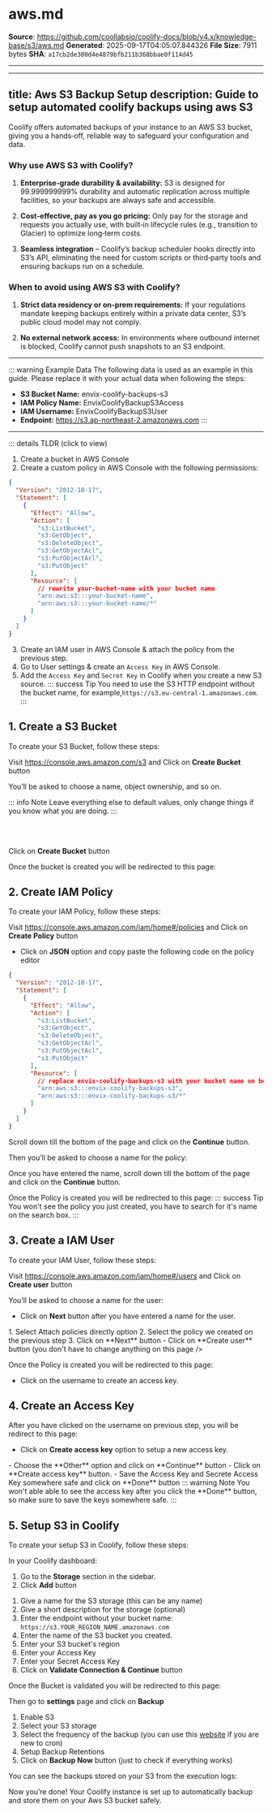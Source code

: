 # aws.md

**Source**: https://github.com/coollabsio/coolify-docs/blob/v4.x/knowledge-base/s3/aws.md
**Generated**: 2025-09-17T04:05:07.844326
**File Size**: 7911 bytes
**SHA**: `a17cb2de300d4e4879bfb211b368bbae0f114d45`

---

---
title: Aws S3 Backup Setup
description: Guide to setup automated coolify backups using aws S3
---


<ZoomableImage src="/docs/images/aws-s3/header.webp" />

Coolify offers automated backups of your instance to an AWS S3 bucket, giving you a hands‑off, reliable way to safeguard your configuration and data.

### Why use AWS S3 with Coolify?  
1. **Enterprise‑grade durability & availability:** S3 is designed for 99.999999999% durability and automatic replication across multiple facilities, so your backups are always safe and accessible.  

2. **Cost‑effective, pay as you go pricing:** Only pay for the storage and requests you actually use, with built‑in lifecycle rules (e.g., transition to Glacier) to optimize long‑term costs.  

3. **Seamless integration** – Coolify’s backup scheduler hooks directly into S3’s API, eliminating the need for custom scripts or third‑party tools and ensuring backups run on a schedule.  


### When to avoid using AWS S3 with Coolify?  
1. **Strict data residency or on‑prem requirements:** If your regulations mandate keeping backups entirely within a private data center, S3’s public cloud model may not comply.  

2. **No external network access:** In environments where outbound internet is blocked, Coolify cannot push snapshots to an S3 endpoint.  

---


::: warning Example Data
The following data is used as an example in this guide. Please replace it with your actual data when following the steps:
  - **S3 Bucket Name:** envix-coolify-backups-s3
  - **IAM Policy Name:** EnvixCoolifyBackupS3Access
  - **IAM Username:** EnvixCoolifyBackupS3User
  - **Endpoint:** https://s3.ap-northeast-2.amazonaws.com
:::

---

::: details TLDR (click to view)
1. Create a bucket in AWS Console
2. Create a custom policy in AWS Console with the following permissions:

```json
{
  "Version": "2012-10-17",
  "Statement": [
    {
      "Effect": "Allow",
      "Action": [
        "s3:ListBucket",
        "s3:GetObject",
        "s3:DeleteObject",
        "s3:GetObjectAcl",
        "s3:PutObjectAcl",
        "s3:PutObject"
      ],
      "Resource": [
        // rewrite your-bucket-name with your bucket name
        "arn:aws:s3:::your-bucket-name",
        "arn:aws:s3:::your-bucket-name/*"
      ]
    }
  ]
}
```

3. Create an IAM user in AWS Console & attach the policy from the previous step.
4. Go to User settings & create an `Access Key` in AWS Console.
5. Add the `Access Key` and `Secret Key` in Coolify when you create a new S3 source.
   ::: success Tip
     You need to use the S3 HTTP endpoint without the bucket name, for example,`https://s3.eu-central-1.amazonaws.com`.
:::


## 1. Create a S3 Bucket
To create your S3 Bucket, follow these steps:

Visit https://console.aws.amazon.com/s3 and Click on **Create Bucket** button

<ZoomableImage src="/docs/images/aws-s3/1.webp" />

You’ll be asked to choose a name, object ownership, and so on.

<ZoomableImage src="/docs/images/aws-s3/2.webp" />

::: info Note
Leave everything else to default values, only change things if you know what you are doing.
:::

<ZoomableImage src="/docs/images/aws-s3/3.webp" />
<br />
<ZoomableImage src="/docs/images/aws-s3/4.webp" />
<br />
<ZoomableImage src="/docs/images/aws-s3/5.webp" />

Click on **Create Bucket** button

Once the bucket is created you will be redirected to this page:
<ZoomableImage src="/docs/images/aws-s3/6.webp" />


## 2. Create IAM Policy
To create your IAM Policy, follow these steps:

Visit https://console.aws.amazon.com/iam/home#/policies and Click on **Create Policy** button
<ZoomableImage src="/docs/images/aws-s3/7.webp" />
<br />
<ZoomableImage src="/docs/images/aws-s3/8.webp" />

  - Click on **JSON** option and copy paste the following code on the policy editor 
```json
{
  "Version": "2012-10-17",
  "Statement": [
    {
      "Effect": "Allow",
      "Action": [
        "s3:ListBucket",
        "s3:GetObject",
        "s3:DeleteObject",
        "s3:GetObjectAcl",
        "s3:PutObjectAcl",
        "s3:PutObject"
      ],
      "Resource": [
        // replace envix-coolify-backups-s3 with your bucket name on below two lines
        "arn:aws:s3:::envix-coolify-backups-s3",
        "arn:aws:s3:::envix-coolify-backups-s3/*"
      ]
    }
  ]
}
```

Scroll down till the bottom of the page and click on the **Continue** button.

Then you’ll be asked to choose a name for the policy:
<ZoomableImage src="/docs/images/aws-s3/9.webp" />

Once you have entered the name, scroll down till the bottom of the page and click on the **Continue** button.

Once the Policy is created you will be redirected to this page:
<ZoomableImage src="/docs/images/aws-s3/10.webp" />
::: success Tip
You won't see the policy you just created, you have to search for it's name on the search box.
:::


## 3. Create a IAM User
To create your IAM User, follow these steps:

Visit https://console.aws.amazon.com/iam/home#/users and Click on **Create user** button
<ZoomableImage src="/docs/images/aws-s3/11.webp" />

You’ll be asked to choose a name for the user:
<ZoomableImage src="/docs/images/aws-s3/12.webp" />
  - Click on **Next** button after you have entered a name for the user.

<ZoomableImage src="/docs/images/aws-s3/13.webp" />
1. Select Attach policies directly option
2. Select the policy we created on the previous step
3. Click on **Next** button

<ZoomableImage src="/docs/images/aws-s3/14.webp" />
  - Click on **Create user** button (you don't have to change anything on this page />

Once the Policy is created you will be redirected to this page:
<ZoomableImage src="/docs/images/aws-s3/15.webp" />
  - Click on the username to create an access key.


## 4. Create an Access Key
After you have clicked on the username on previous step, you will be redirect to this page:
<ZoomableImage src="/docs/images/aws-s3/16.webp" />
  - Click on **Create access key** option to setup a new access key.

<ZoomableImage src="/docs/images/aws-s3/17.webp" />
  - Choose the **Other** option and click on **Continue** button

<ZoomableImage src="/docs/images/aws-s3/18.webp" />
  - Click on **Create access key** button.

<ZoomableImage src="/docs/images/aws-s3/19.webp" />
  - Save the Access Key and Secrete Access Key somewhere safe and click on **Done** button
  ::: warning Note
  You won't able able to see the access key after you click the **Done** button, so make sure to save the keys somewhere safe.
  :::


## 5. Setup S3 in Coolify
To create your setup S3 in Coolify, follow these steps:

In your Coolify dashboard:
<ZoomableImage src="/docs/images/aws-s3/20.webp" />

1. Go to the **Storage** section in the sidebar.
2. Click **Add** button

<ZoomableImage src="/docs/images/aws-s3/21.webp" />

1. Give a name for the S3 storage (this can be any name)
2. Give a short description for the storage (optional)
3. Enter the endpoint without your bucket name: `https://s3.YOUR_REGION_NAME.amazonaws.com`
4. Enter the name of the S3 bucket you created.
5. Enter your S3 bucket's region
6. Enter your Access Key
7. Enter your Secret Access Key
8. Click on **Validate Connection & Continue** button

Once the Bucket is validated you will be redirected to this page:
<ZoomableImage src="/docs/images/aws-s3/22.webp" />

Then go to **settings** page and click on **Backup**
<ZoomableImage src="/docs/images/aws-s3/23.webp" />
<br />
<ZoomableImage src="/docs/images/aws-s3/24.webp" />

1. Enable S3
2. Select your S3 storage
3. Select the frequency of the backup (you can use this [website](https://www.convertloom.com/tools/cron-job-generator) if you are new to cron)
4. Setup Backup Retentions
5. Click on **Backup Now** button (just to check if everything works)

You can see the backups stored on your S3 from the execution logs:
<ZoomableImage src="/docs/images/aws-s3/25.webp" />

Now you’re done! Your Coolify instance is set up to automatically backup and store them on your Aws S3 bucket safely.

